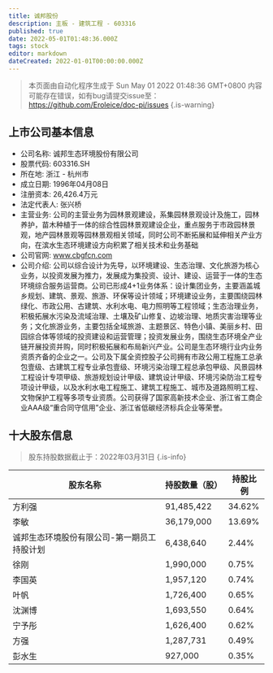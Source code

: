 ```yaml
---
title: 诚邦股份
description: 主板 - 建筑工程 - 603316
published: true
date: 2022-05-01T01:48:36.000Z
tags: stock
editor: markdown
dateCreated: 2022-01-01T00:00:00.000Z
---
```


> 本页面由自动化程序生成于 Sun May 01 2022 01:48:36 GMT+0800
> 内容可能存在错误，如有bug请提交issue至：https://github.com/Eroleice/doc-pi/issues
{.is-warning}

## 上市公司基本信息
- 公司名称: 诚邦生态环境股份有限公司
- 股票代码: 603316.SH
- 所在地: 浙江 - 杭州市
- 成立日期: 1996年04月08日
- 注册资本: 26,426.4万元
- 法定代表人: 张兴桥
- 主营业务: 公司的主营业务为园林景观建设，系集园林景观设计及施工，园林养护，苗木种植于一体的综合性园林景观建设企业，重点服务于市政园林景观，地产园林景观等园林景观相关领域，同时公司不断拓展和延伸相关产业方向，在滨水生态环境建设方向积累了相关技术和业务基础
- 公司官网: www.cbgfcn.com
- 公司介绍: 公司以综合设计为先导，以环境建设、生态治理、文化旅游为核心业务，以投资发展为推力，发展成为集投资、设计、建设、运营于一体的生态环境综合服务运营商。公司已形成4+1业务体系：设计集团业务，主要涵盖城乡规划、建筑、景观、旅游、环保等设计领域；环境建设业务，主要围绕园林绿化、市政公用、古建筑、水利水电、电力照明等工程领域；生态治理业务，积极拓展水污染及流域治理、土壤及矿山修复、边坡治理、地质灾害治理等业务；文化旅游业务，主要包括全域旅游、主题景区、特色小镇、美丽乡村、田园综合体等领域的投资建设和运营管理；投资发展业务，围绕生态环境全产业链开展投资并购，同时积极拓展和布局新兴产业。公司是生态环境行业内业务资质齐备的企业之一。公司及下属全资控股子公司拥有市政公用工程施工总承包壹级、古建筑工程专业承包壹级、环境污染治理工程总承包甲级、风景园林工程设计专项甲级、旅游规划设计甲级、建筑设计甲级、环境污染防治工程专项设计甲级，以及水利水电工程施工、建筑工程施工、城市及道路照明工程、文物保护工程等多项专业资质。公司获得了国家高新技术企业、浙江省工商企业AAA级“重合同守信用”企业、浙江省低碳经济标兵企业等荣誉。


## 十大股东信息
> 股东持股数据截止于：2022年03月31日
{.is-info}

| 股东名称 | 持股数量（股） | 持股比例 |
| --- | --- | --- |
| 方利强 | 91,485,422 | 34.62% |
| 李敏 | 36,179,000 | 13.69% |
| 诚邦生态环境股份有限公司-第一期员工持股计划 | 6,438,640 | 2.44% |
| 徐刚 | 1,990,000 | 0.75% |
| 李国英 | 1,957,120 | 0.74% |
| 叶帆 | 1,726,400 | 0.65% |
| 沈渊博 | 1,693,550 | 0.64% |
| 宁予彤 | 1,626,400 | 0.62% |
| 方强 | 1,287,731 | 0.49% |
| 彭水生 | 927,000 | 0.35% |




